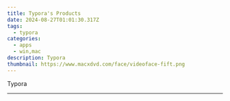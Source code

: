 ```yaml
---
title: Typora's Products
date: 2024-08-27T01:01:30.317Z
tags: 
  - typora
categories: 
  - apps
  - win,mac
description: Typora
thumbnail: https://www.macxdvd.com/face/videoface-fift.png
---
```


Typora

<!--__INIT__BEGIN__TAG__PRODUCTS__LIST__-->
<!--__INIT__END__TAG__PRODUCTS__LIST__-->

<!--__INIT__BEGIN__TAG__FEED_PRODUCTS__LIST__-->
<!--__INIT__END__TAG__FEED_PRODUCTS__LIST__-->


<hr>


